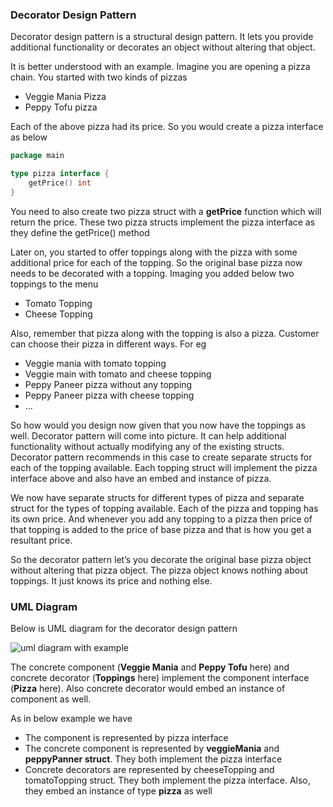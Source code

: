 ### Decorator Design Pattern

Decorator design pattern is a structural design pattern. It lets you provide additional functionality or decorates an object without altering that object.

It is better understood with an example. Imagine you are opening a pizza chain. You started with two kinds of pizzas

 - Veggie Mania Pizza
 - Peppy Tofu pizza

Each of the above pizza had its price. So you would create a pizza interface as below

```go
package main

type pizza interface {
	getPrice() int
}
```

You need to also create two pizza struct with a **getPrice** function which will return the price. These two pizza structs implement the pizza interface as they define the getPrice() method

Later on, you started to offer toppings along with the pizza with some additional price for each of the topping. So the original base pizza now needs to be decorated with a topping. Imaging you added below two toppings to the menu

 - Tomato Topping
 - Cheese Topping

Also, remember that pizza along with the topping is also a pizza. Customer can choose their pizza in different ways. For eg

 - Veggie mania with tomato topping
 - Veggie main with tomato and cheese topping
 - Peppy Paneer pizza without any topping
 - Peppy Paneer pizza with cheese topping
 - …

So how would you design now given that you now have the toppings as well. Decorator pattern will come into picture. It can help additional functionality without actually modifying any of the existing structs.  Decorator pattern recommends in this case to create separate structs for each of the topping available.  Each topping struct will implement the pizza interface above and also have an embed and instance of pizza.

We now have separate structs for different types of pizza and separate struct for the types of topping available. Each of the pizza and topping has its own price. And whenever you add any topping to a pizza then price of that topping is added to the price of base pizza and that is how you get a resultant price.

So the decorator pattern let’s you decorate the original base pizza object without altering that pizza object. The pizza object knows nothing about toppings. It just knows its price and nothing else.

### UML Diagram

Below is UML diagram for the decorator design pattern

![uml diagram with example](https://github.com/filipeandrade6/go-design-patterns/blob/master/structural/decorator/img/Decorator-Design-Patter.jpg?raw=true)

The concrete component (**Veggie Mania** and **Peppy Tofu** here) and concrete decorator (**Toppings** here) implement the component  interface (**Pizza** here). Also  concrete decorator  would embed an instance of component as well.

As in below example we have

 - The component is represented by pizza interface
 - The concrete component is represented by **veggieMania** and **peppyPanner struct**. They both implement the pizza interface
 - Concrete decorators are represented by cheeseTopping and tomatoTopping struct. They both implement the pizza interface.  Also, they embed an instance of type **pizza** as well